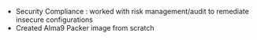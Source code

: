 
- Security Compliance : worked with risk management/audit to remediate insecure configurations
- Created Alma9 Packer image from scratch 
